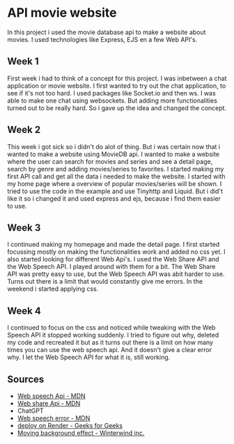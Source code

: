 # API movie website
In this project i used the movie database api to make a website about movies. I used technologies like Express, EJS en a few Web API's. 

## Week 1
First week i had to think of a concept for this project. I was inbetween a chat application or movie website. I first wanted to try out the chat application, to see if it's not too hard. I used packages like Socket.io and then ws. I was able to make one chat using websockets. But adding more functionalities turned out to be really hard. So i gave up the idea and changed the concept. 

## Week 2
This week i got sick so i didn't do alot of thing. But i was certain now that i wanted to make a website using MovieDB api. I wanted to make a website where the user can search for movies and series and see a detail page, search by genre and adding movies/series to favorites. I started making my first API call and get all the data i needed to make the website. I started with my home page where a overview of popular movies/series will be shown. I tried to use the code in the example and use Tinyhttp and Liquid. But i did't like it so i changed it and used express and ejs, because i find them easier to use.

## Week 3
I continued making my homepage and made the detail page. I first started focussing mostly on making the functionalities work and added no css yet. I also started looking for different Web Api's. I used the Web Share API and the Web Speech API. I played around with them for a bit. The Web Share API was pretty easy to use, but the Web Speech API was abit harder to use. Turns out there is a limit that would constantly give me errors. In the weekend i started applying css.

## Week 4
I continued to focus on the css and noticed while tweaking with the Web Speech API it stopped working suddenly. I tried to figure out why, deleted my code and recreated it but as it turns out there is a limit on how many times you can use the web speech api. And it doesn't give a clear error why. I let the Web Speech API for what it is, still working. 

## Sources
* [Web speech Api - MDN](https://developer.mozilla.org/en-US/docs/Web/API/Web_Speech_API/Using_the_Web_Speech_API)
* [Web share Api - MDN](https://developer.mozilla.org/en-US/docs/Web/API/Web_Share_API)
* ChatGPT
* [Web speech error - MDN](https://developer.apple.com/forums/thread/663773)
* [deploy on Render - Geeks for Geeks](https://www.geeksforgeeks.org/how-to-deploy-node-js-express-application-on-render/)
* [Moving background effect - Winterwind inc.](https://www.youtube.com/watch?v=kyq_dQL70cQ&t=156s)


